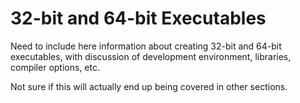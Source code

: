 # 32-bit and 64-bit Executables

Need to include here information about creating 32-bit and 64-bit executables,
with discussion of development environment, libraries, compiler options, etc.

Not sure if this will actually end up being covered in other sections.
